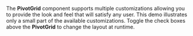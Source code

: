 The **PivotGrid** component supports multiple customizations allowing you to&nbsp;provide the look and feel that will satisfy any user. This demo illustrates only a&nbsp;small part of&nbsp;the available customizations. Toggle the check boxes above the **PivotGrid** to&nbsp;change the layout at&nbsp;runtime.